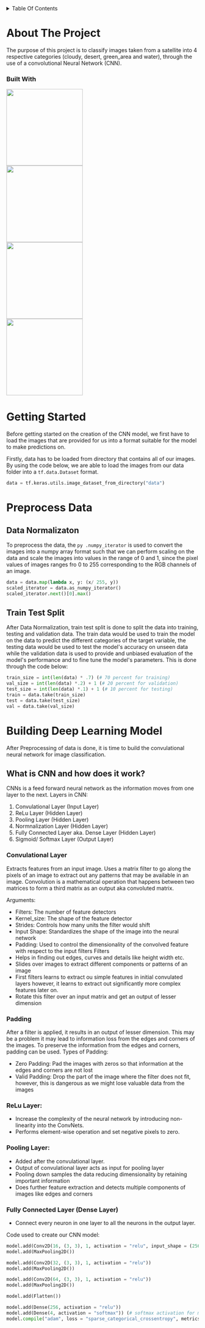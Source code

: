 <details>
  <summary>Table Of Contents</summary>
  
  1. [About The Project](#about-the-project) 
        - [Built With](#built-with)
  2. [Getting Started](#getting-started)
  3. [Preprocess Data](#preprocess-data)
  4. [Build a Convolutional Neural Network for image classification](#build-cnn-model)
</details>

# About The Project
The purpose of this project is to classify images taken from a satellite into 4 respective categories (cloudy, desert, green_area and water), through the use of a convolutional Neural Network (CNN).

### Built With
<img src = "https://github.com/JevTeo123/satellite_image_classification/assets/123255675/dea8b062-0d3c-4570-821c-927b631beefd" width = "200"><br>
<img src = "https://github.com/JevTeo123/satellite_image_classification/assets/123255675/4232b983-6f1a-4e81-bd42-46308b39009b" width="200"><br>
<img src = "https://github.com/JevTeo123/satellite_image_classification/assets/123255675/d0883df7-26f5-4685-b4bc-a275c1d64d47" width="200"><br>
<img src = "https://github.com/JevTeo123/satellite_image_classification/assets/123255675/76f4c7e2-26f9-489a-9cdb-cac182552bd8" width="200"><br>


# Getting Started
Before getting started on the creation of the CNN model, we first have to load the images that are provided for us into a format suitable for the model to make predictions on.

Firstly, data has to be loaded from directory that contains all of our images. By using the code below, we are able to load the images from our data folder into a ```tf.data.Dataset``` format.
```py 
data = tf.keras.utils.image_dataset_from_directory("data")
```
# Preprocess Data
## Data Normalizaton
To preprocess the data, the ```py .numpy_iterator``` is used to convert the images into a numpy array format such that we can perform scaling on the data and scale the images into values in the range of 0 and 1, since the pixel values of images ranges fro 0 to 255 corresponding to the RGB channels of an image.
```py
data = data.map(lambda x, y: (x/ 255, y))
scaled_iterator = data.as_numpy_iterator()
scaled_iterator.next()[0].max()
```

## Train Test Split
After Data Normalization, train test split is done to split the data into training, testing and validation data. The train data would be used to train the model on the data to predict the different categories of the target variable, the testing data would be used to test the model's accuracy on unseen data while the validation data is used to provide and unbiased evaluation of the model's performance and to fine tune the model's parameters. This is done through the code below:
```py
train_size = int(len(data) * .7) (# 70 percent for training)
val_size = int(len(data) *.2) + 1 (# 20 percent for validation)
test_size = int(len(data) *.1) + 1 (# 10 percent for testing)
train = data.take(train_size)
test = data.take(test_size)
val = data.take(val_size)
```

# Building Deep Learning Model
After Preprocessing of data is done, it is time to build the convulational neural network for image classification. 

## What is CNN and how does it work?
CNNs is a feed forward neural network as the information moves from one layer to the next.
Layers in CNN:
1. Convulational Layer (Input Layer)
2. ReLu Layer (Hidden Layer)
3. Pooling Layer (Hidden Layer)
4. Normnalization Layer (Hidden Layer)
5. Fully Connected Layer aka. Dense Layer (Hidden Layer)
6. Sigmoid/ Softmax Layer (Output Layer)

### Convulational Layer
Extracts features from an input image. Uses a matrix filter to go along the pixels of an image to extract out any patterns that may be available in an image. Convolution is a mathematical operation that happens between two matrices to form a third matrix as an output aka convoluted matrix.

Arguments:
  - Filters: The number of feature detectors
  - Kernel_size: The shape of the feature detector
  - Strides: Controls how many units the filter would shift
  - Input Shape: Standardizes the shape of the image into the neural network
  - Padding: Used to control the dimensionality of the convolved feature with respect to the input filters
Filters
  - Helps in finding out edges, curves and details like height width etc.
  - Slides over images to extract different components or patterns of an image
  - First filters learns to extract ou simple features in initial convulated layers however, it learns to extract out significantly more complex features later on.
  - Rotate this filter over an input matrix and get an output of lesser dimension

### Padding
After a filter is applied, it results in an output of lesser dimension. This may be a problem it may lead to information loss from the edges and corners of the images. To preserve the information from the edges and corners, padding can be used.
Types of Padding:
- Zero Padding: Pad the images with zeros so that information at the edges and corners are not lost
- Valid Padding: Drop the part of the image where the filter does not fit, however, this is dangerous as we might lose valuable data from the images

### ReLu Layer:
- Increase the complexity of the neural network by introducing non-linearity into the ConvNets.
- Performs element-wise operation and set negative pixels to zero.
### Pooling Layer:
- Added after the convulational layer.
- Output of convulational layer acts as input for pooling layer
- Pooling down samples the data reducing dimensionality by retaining important information
- Does further feature extraction and detects multiple components of images like edges and corners

### Fully Connected Layer (Dense Layer)
- Connect every neuron in one layer to all the neurons in the output layer.

Code used to create our CNN model:
```py
model.add(Conv2D(16, (3, 3), 1, activation = "relu", input_shape = (256, 256, 3)))
model.add(MaxPooling2D())

model.add(Conv2D(32, (3, 3), 1, activation = "relu"))
model.add(MaxPooling2D())

model.add(Conv2D(64, (3, 3), 1, activation = "relu"))
model.add(MaxPooling2D())

model.add(Flatten())

model.add(Dense(256, activation = "relu"))
model.add(Dense(4, activation = "softmax")) (# softmax activation for multiclass)
model.compile("adam", loss = "sparse_categorical_crossentropy", metrics = ["accuracy"]) (#sparse_categorical crossentropy for multiclass classification)
```






